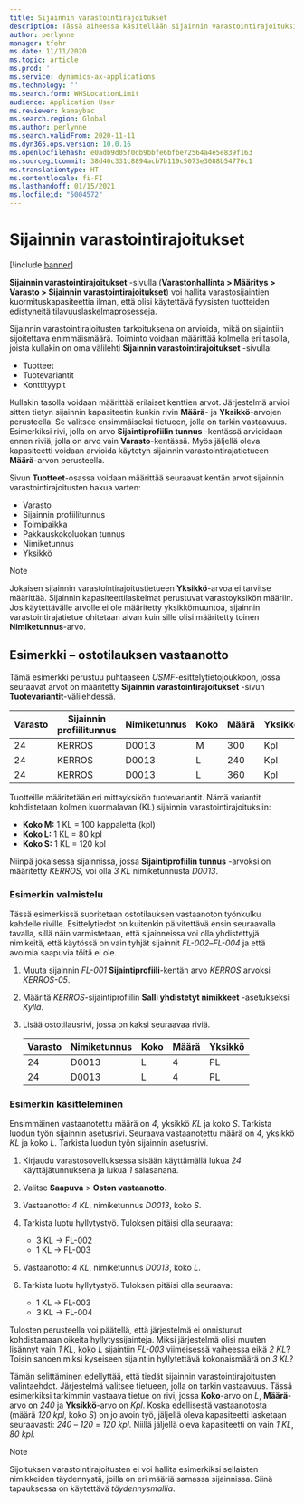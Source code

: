 ```yaml
---
title: Sijainnin varastointirajoitukset
description: Tässä aiheessa käsitellään sijainnin varastointirajoituksia.
author: perlynne
manager: tfehr
ms.date: 11/11/2020
ms.topic: article
ms.prod: ''
ms.service: dynamics-ax-applications
ms.technology: ''
ms.search.form: WHSLocationLimit
audience: Application User
ms.reviewer: kamaybac
ms.search.region: Global
ms.author: perlynne
ms.search.validFrom: 2020-11-11
ms.dyn365.ops.version: 10.0.16
ms.openlocfilehash: e0adb9d05f0db9bbfe6bfbe72564a4e5e839f163
ms.sourcegitcommit: 38d40c331c8894acb7b119c5073e3088b54776c1
ms.translationtype: HT
ms.contentlocale: fi-FI
ms.lasthandoff: 01/15/2021
ms.locfileid: "5004572"
---
```

# <a name="location-stocking-limits"></a>Sijainnin varastointirajoitukset

[!include [banner](../includes/banner.md)]

**Sijainnin varastointirajoitukset** -sivulla (**Varastonhallinta \> Määritys \> Varasto \> Sijainnin varastointirajoitukset**) voi hallita varastosijaintien kuormituskapasiteettia ilman, että olisi käytettävä fyysisten tuotteiden edistyneitä tilavuuslaskelmaprosesseja.

Sijainnin varastointirajoitusten tarkoituksena on arvioida, mikä on sijaintiin sijoitettava enimmäismäärä. Toiminto voidaan määrittää kolmella eri tasolla, joista kullakin on oma välilehti **Sijainnin varastointirajoitukset** -sivulla:

- Tuotteet
- Tuotevariantit
- Konttityypit

Kullakin tasolla voidaan määrittää erilaiset kenttien arvot. Järjestelmä arvioi sitten tietyn sijainnin kapasiteetin kunkin rivin **Määrä**- ja **Yksikkö**-arvojen perusteella. Se valitsee ensimmäiseksi tietueen, jolla on tarkin vastaavuus. Esimerkiksi rivi, jolla on arvo **Sijaintiprofiilin tunnus** -kentässä arvioidaan ennen riviä, jolla on arvo vain **Varasto**-kentässä. Myös jäljellä oleva kapasiteetti voidaan arvioida käytetyn sijainnin varastointirajatietueen **Määrä**-arvon perusteella.

Sivun **Tuotteet**-osassa voidaan määrittää seuraavat kentän arvot sijainnin varastointirajoitusten hakua varten:

- Varasto
- Sijainnin profiilitunnus
- Toimipaikka
- Pakkauskokoluokan tunnus
- Nimiketunnus
- Yksikkö

> [!NOTE]
> Jokaisen sijainnin varastointirajoitustietueen **Yksikkö**-arvoa ei tarvitse määrittää. Sijainnin kapasiteettilaskelmat perustuvat varastoyksikön määriin. Jos käytettävälle arvolle ei ole määritetty yksikkömuuntoa, sijainnin varastointirajatietue ohitetaan aivan kuin sille olisi määritetty toinen **Nimiketunnus**-arvo.

## <a name="example--purchase-order-receiving"></a>Esimerkki – ostotilauksen vastaanotto

Tämä esimerkki perustuu puhtaaseen *USMF*-esittelytietojoukkoon, jossa seuraavat arvot on määritetty **Sijainnin varastointirajoitukset** -sivun **Tuotevariantit**-välilehdessä.

| Varasto | Sijainnin profiilitunnus | Nimiketunnus | Koko | Määrä | Yksikkö |
|-----------|---------------------|-------------|------|----------|------|
| 24        | KERROS               | D0013       | M    | 300      | Kpl   |
| 24        | KERROS               | D0013       | L    | 240      | Kpl   |
| 24        | KERROS               | D0013       | L    | 360      | Kpl   |

Tuotteille määritetään eri mittayksikön tuotevariantit. Nämä variantit kohdistetaan kolmen kuormalavan (KL) sijainnin varastointirajoituksiin:

- **Koko M:** 1 KL = 100 kappaletta (kpl)
- **Koko L:** 1 KL = 80 kpl
- **Koko S:** 1 KL = 120 kpl

Niinpä jokaisessa sijainnissa, jossa **Sijaintiprofiilin tunnus** -arvoksi on määritetty *KERROS*, voi olla *3* *KL* nimiketunnusta *D0013*.

### <a name="prepare-for-the-example"></a>Esimerkin valmistelu

Tässä esimerkissä suoritetaan ostotilauksen vastaanoton työnkulku kahdelle riville. Esittelytiedot on kuitenkin päivitettävä ensin seuraavalla tavalla, sillä näin varmistetaan, että sijainneissa voi olla yhdistettyjä nimikeitä, että käytössä on vain tyhjät sijainnit *FL-002*–*FL-004* ja että avoimia saapuvia töitä ei ole.

1. Muuta sijainnin *FL-001* **Sijaintiprofiili**-kentän arvo *KERROS* arvoksi *KERROS-05*.
1. Määritä *KERROS*-sijaintiprofiilin **Salli yhdistetyt nimikkeet** -asetukseksi *Kyllä*.
1. Lisää ostotilausrivi, jossa on kaksi seuraavaa riviä.

    | Varasto | Nimiketunnus | Koko | Määrä | Yksikkö |
    |-----------|-------------|------|----------|------|
    | 24        | D0013       | L    | 4        | PL   |
    | 24        | D0013       | L    | 4        | PL   |

### <a name="process-the-example"></a>Esimerkin käsitteleminen

Ensimmäinen vastaanotettu määrä on *4*, yksikkö *KL* ja koko *S*. Tarkista luodun työn sijainnin asetusrivi. Seuraava vastaanotettu määrä on *4*, yksikkö *KL* ja koko *L*. Tarkista luodun työn sijainnin asetusrivi.

1. Kirjaudu varastosovelluksessa sisään käyttämällä lukua *24* käyttäjätunnuksena ja lukua *1* salasanana.
1. Valitse **Saapuva** \> **Oston vastaanotto**.
1. Vastaanotto: *4* *KL*, nimiketunnus *D0013*, koko *S*.
1. Tarkista luotu hyllytystyö. Tuloksen pitäisi olla seuraava:

    - 3 KL -\> FL-002
    - 1 KL -\> FL-003

1. Vastaanotto: *4* *KL*, nimiketunnus *D0013*, koko *L*.
1. Tarkista luotu hyllytystyö. Tuloksen pitäisi olla seuraava:

    - 1 KL -\> FL-003
    - 3 KL -\> FL-004

Tulosten perusteella voi päätellä, että järjestelmä ei onnistunut kohdistamaan oikeita hyllytyssijainteja. Miksi järjestelmä olisi muuten lisännyt vain *1* *KL*, koko *L* sijaintiin *FL-003* viimeisessä vaiheessa eikä *2* *KL*? Toisin sanoen miksi kyseiseen sijaintiin hyllytettävä kokonaismäärä on *3* *KL*?

Tämän selittäminen edellyttää, että tiedät sijainnin varastointirajoitusten valintaehdot. Järjestelmä valitsee tietueen, jolla on tarkin vastaavuus. Tässä esimerkiksi tarkimmin vastaava tietue on rivi, jossa **Koko**-arvo on *L*, **Määrä**-arvo on *240* ja **Yksikkö**-arvo on *Kpl*. Koska edellisestä vastaanotosta (määrä *120* *kpl*, koko *S*) on jo avoin työ, jäljellä oleva kapasiteetti lasketaan seuraavasti: *240* – *120* = *120* *kpl*. Niillä jäljellä oleva kapasiteetti on vain *1* *KL*, *80* *kpl*.

> [!NOTE]
> Sijoituksen varastointirajoitusten ei voi hallita esimerkiksi sellaisten nimikkeiden täydennystä, joilla on eri määriä samassa sijainnissa. Siinä tapauksessa on käytettävä *täydennysmallia*.
